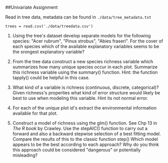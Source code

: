 

##Univariate Assignment

Read in tree data, metadata can be found in 
`./data/tree_metadata.txt`

`trees = read.csv('./data/treedata.csv')`

1) Using the tree's dataset develop separate models for the following species:
"Acer rubrum", "Pinus strobus", "Abies fraseri". For the cover of each species
which of the available explanatory variables seems to be the srongest
explanatory variable?

2) From the tree data construct a new species richness variable which summarizes
how many unique species occur in each plot. Summarize this richness variable 
using the summary() function. Hint: the function tapply() could be helpful
in this case.

3) What kind of a variable is richness (continuous, discrete, categorical)? 
Given richness's properties what kind of error structure would likely be best
to use when modeling this variable. Hint its not normal error. 

4) For each of the unique plot id's extract the environmental information 
available for that plot.

5) Construct a model of richness using the glm() function. See Chp 13 in 
_The R book_ by Crawley. 
Use the stepAIC() function to carry out a forward and also a backward stepwise
selection of a best fitting model. Compare the results of this to the classic
function step() Which model appears to be the best according to each approach?
Why do you think this approach could be considered "dangerous" or potentially 
misleading?

